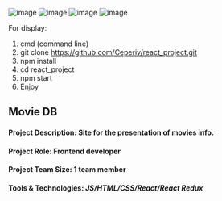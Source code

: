 
![image](https://user-images.githubusercontent.com/99511070/220112233-6c6881b1-f019-4c09-9950-03acfb787dbf.png)
![image](https://user-images.githubusercontent.com/99511070/220112530-e875f4d3-8053-4fef-87bb-f56991f5a6af.png)
![image](https://user-images.githubusercontent.com/99511070/220112690-dd313203-4b9d-4b85-bae8-a4a901a89bd4.png)
![image](https://user-images.githubusercontent.com/99511070/220113913-25337284-e601-4b56-8fd7-329242f7cc40.png)

For display:
1) cmd (command line)
2) git clone https://github.com/Ceperiv/react_project.git
3) npm install
4) cd react_project
5) npm start
6) Enjoy

<h2>	Movie DB </h2>
</hr>
<h4>Project Description: Site for the presentation of movies info.</h4> 
<h4>Project Role:	Frontend developer</h4>
<h4>Project Team Size: 1 team member</h4>
<h4>Tools & Technologies: <i>JS/HTML/CSS/React/React Redux</i></h4>

